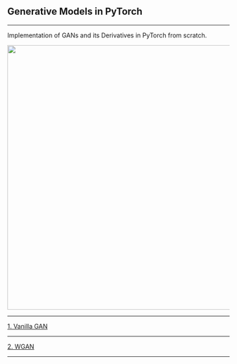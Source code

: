 ## Generative Models in PyTorch
* * * 

Implementation of GANs and its Derivatives in PyTorch from scratch.
<p align="center" >
<img width=600 src="https://brothersofthebook.com/wp-content/uploads/2018/01/1-27-CH-Silhouette-Cheetah-chasing-Gazelle-in-Africa.jpg">
</p>


* * * 
[1. Vanilla GAN](https://github.com/R4j4n/Generative-Models/tree/main/1.Vanilla%20GANs)
* * * 


[2. WGAN](https://github.com/R4j4n/Generative-Models/tree/main/1.Vanilla%20GANs)
* * * 